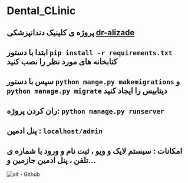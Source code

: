 # Dental_CLinic
پروژه ی کلینیک دندانپزشکی [dr-alizade](https://dr-alizade.ir/)
---
ابتدا با دستور `pip install -r requirements.txt` کتابخانه های مورد نظر را نصب کنید
---
سپس با دستور `python mange.py makemigrations` و `python manage.py migrate` دیتابیس را ایجاد کنید
---
ران کردن پروژه: `python manage.py runserver`
---
پنل ادمین : `localhost/admin`
---
امکانات : سیستم لایک و ویو ، ثبت نام و ورود با شماره ی تلفن ، پنل ادمین جازمین و...
---
![alt - Github]("file:///C:/Users/ShahrRayane.IR/Desktop/Screenshot%20(164).png")
